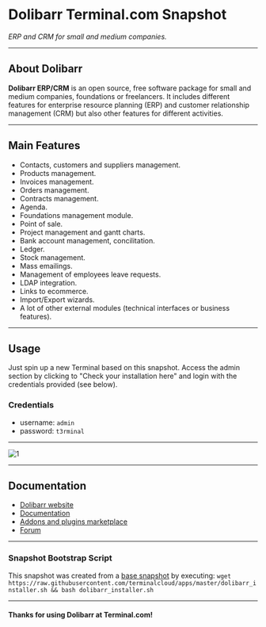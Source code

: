 # **Dolibarr** Terminal.com Snapshot

*ERP and CRM for small and medium companies.*

---

## About Dolibarr


**Dolibarr ERP/CRM** is an open source, free software package for small and medium companies, foundations or freelancers. It includes different features for enterprise resource planning (ERP) and customer relationship management (CRM) but also other features for different activities.

---

## Main Features

- Contacts, customers and suppliers management.
- Products management.
- Invoices management.
- Orders management.
- Contracts management.
- Agenda.
- Foundations management module.
- Point of sale.
- Project management and gantt charts.
- Bank account management, concilitation.
- Ledger.
- Stock management.
- Mass emailings.
- Management of employees leave requests.
- LDAP integration.
- Links to ecommerce.
- Import/Export wizards.
- A lot of other external modules (technical interfaces or business features).

---

## Usage

Just spin up a new Terminal based on this snapshot. Access the admin section by clicking to "Check your installation here" and login with the credentials provided (see below).

### Credentials

- username: `admin`
- password: `t3rminal`

---

![1](http://i.imgur.com/jJ0pwpi.png)

---

## Documentation

- [Dolibarr website](http://www.dolibarr.org/)
- [Documentation](http://www.dolibarr.org/documentation)
- [Addons and plugins marketplace](http://www.dolibarr.org/addon-market-place)
- [Forum](http://www.dolibarr.org/forum)

---

### Snapshot Bootstrap Script

This snapshot was created from a [base snapshot](https://www.terminal.com/tiny/FzpHiTXG1K) by executing:
`wget https://raw.githubusercontent.com/terminalcloud/apps/master/dolibarr_installer.sh && bash dolibarr_installer.sh`

---

#### Thanks for using Dolibarr at Terminal.com!
